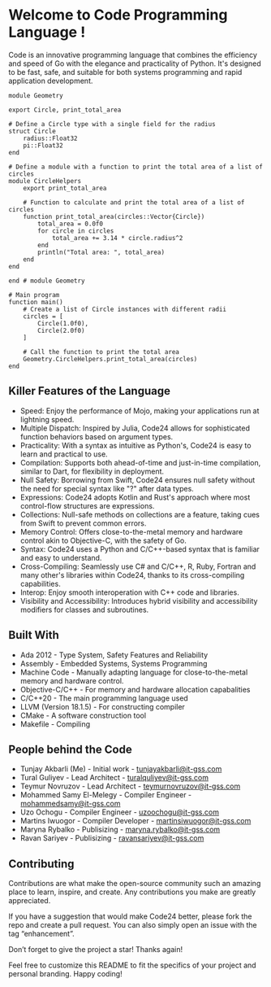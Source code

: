 # Welcome to Code Programming Language !

Code is an innovative programming language that combines the efficiency and speed of Go with the elegance and practicality of Python. It's designed to be fast, safe, and suitable for both systems programming and rapid application development.
```
module Geometry

export Circle, print_total_area

# Define a Circle type with a single field for the radius
struct Circle
    radius::Float32
    pi::Float32
end

# Define a module with a function to print the total area of a list of circles
module CircleHelpers
    export print_total_area

    # Function to calculate and print the total area of a list of circles
    function print_total_area(circles::Vector{Circle})
        total_area = 0.0f0
        for circle in circles
            total_area += 3.14 * circle.radius^2
        end
        println("Total area: ", total_area)
    end
end

end # module Geometry

# Main program
function main()
    # Create a list of Circle instances with different radii
    circles = [
        Circle(1.0f0),
        Circle(2.0f0)
    ]

    # Call the function to print the total area
    Geometry.CircleHelpers.print_total_area(circles)
end
```
## Killer Features of the Language

* Speed: Enjoy the performance of Mojo, making your applications run at lightning speed.
* Multiple Dispatch: Inspired by Julia, Code24 allows for sophisticated function behaviors based on argument types.
* Practicality: With a syntax as intuitive as Python's, Code24 is easy to learn and practical to use.
* Compilation: Supports both ahead-of-time and just-in-time compilation, similar to Dart, for flexibility in deployment.
* Null Safety: Borrowing from Swift, Code24 ensures null safety without the need for special syntax like "?" after data types.
* Expressions: Code24 adopts Kotlin and Rust's approach where most control-flow structures are expressions.
* Collections: Null-safe methods on collections are a feature, taking cues from Swift to prevent common errors.
* Memory Control: Offers close-to-the-metal memory and hardware control akin to Objective-C, with the safety of Go.
* Syntax: Code24 uses a Python and C/C++-based syntax that is familiar and easy to understand.
* Cross-Compiling: Seamlessly use C# and C/C++, R, Ruby, Fortran and many other's libraries within Code24, thanks to its cross-compiling capabilities.
* Interop: Enjoy smooth interoperation with C++ code and libraries.
* Visibility and Accessibility: Introduces hybrid visibility and accessibility modifiers for classes and subroutines.

## Built With

* Ada 2012 - Type System, Safety Features and Reliability
* Assembly - Embedded Systems, Systems Programming
* Machine Code - Manually adapting language for close-to-the-metal memory and hardware control.
* Objective-C/C++ - For memory and hardware allocation capabalities
* C/C++20 - The main programming language used
* LLVM (Version 18.1.5) - For constructing compiler
* CMake - A software construction tool
* Makefile - Compiling

## People behind the Code

* Tunjay Akbarli (Me) - Initial work - tunjayakbarli@it-gss.com
* Tural Guliyev - Lead Architect - turalquliyev@it-gss.com
* Teymur Novruzov - Lead Architect - teymurnovruzov@it-gss.com
* Mohammed Samy El-Melegy - Compiler Engineer - mohammedsamy@it-gss.com
* Uzo Ochogu - Compiler Engineer - uzoochogu@it-gss.com
* Martins Iwuogor - Compiler Developer - martinsiwuogor@it-gss.com
* Maryna Rybalko - Publisizing - maryna.rybalko@it-gss.com
* Ravan Sariyev - Publisizing - ravansariyev@it-gss.com

## Contributing

Contributions are what make the open-source community such an amazing place to learn, inspire, and create. Any contributions you make are greatly appreciated.

If you have a suggestion that would make Code24 better, please fork the repo and create a pull request. You can also simply open an issue with the tag “enhancement”.

Don’t forget to give the project a star! Thanks again!

Feel free to customize this README to fit the specifics of your project and personal branding. Happy coding!
